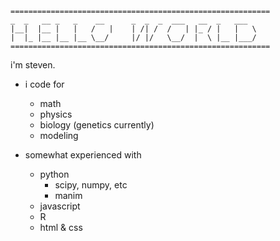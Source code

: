 ```
==========================================================
_  _   __ _   _    __      _  _  _  ___   __  _   ___
|__|  |__ |   |   /   |    | /| /  /   | |_ / |   |   \
|  |_ |__ |__ |__ \__/     |/ |/   \__/  |  \ |__ |___/
==========================================================
```

i'm steven.

- i code for
  - math
  - physics
  - biology (genetics currently)
  - modeling
 

- somewhat experienced with
  - python
    - scipy, numpy, etc
    - manim
  - javascript
  - R
  - html & css
<!---
StevenAGoodman/StevenAGoodman is a ✨ special ✨ repository because its `README.md` (this file) appears on your GitHub profile.
You can click the Preview link to take a look at your changes.
--->
